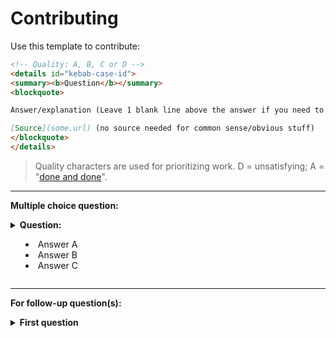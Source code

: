# Contributing

Use this template to contribute:

```markdown
<!-- Quality: A, B, C or D -->
<details id="kebab-case-id">
<summary><b>Question</b></summary>
<blockquote>

Answer/explanation (Leave 1 blank line above the answer if you need to render Markdown syntax)

[Source](some.url) (no source needed for common sense/obvious stuff)
</blockquote>
</details>
```

> Quality characters are used for prioritizing work. D = unsatisfying; A = "[done and done](https://en.wiktionary.org/wiki/done_and_done)".

---

**Multiple choice question:**

<!-- Quality: 🔴🟠🟡🟢 -->
<details id="id">
<summary><b>Question:</b>
  <ul>
    <li>Answer A</li>
    <li>Answer B</li>
    <li>Answer C</li>
  </ul>
</summary>
<blockquote>
Answer C
</blockquote>
</details>

---

**For follow-up question(s):**

<!-- Quality: 🔴🟠🟡🟢 -->
<details id="id">
<summary><b>First question</b></summary>
<blockquote>

Answer

<details><summary id="sub-id-1">Follow-up question 1</summary>
Follow-up answer
</details>

<details><summary id="sub-id-2">Follow-up question 2</summary>
Follow-up answer 2
</details>
</blockquote>
</details>
